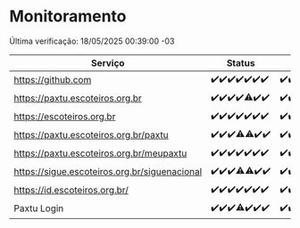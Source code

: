 # Monitoramento

Última verificação: 18/05/2025 00:39:00 -03

|Serviço|Status|Últimas 24h|
|---|---|---|
|https://github.com|<span title="2025-05-11: OK=23">✔️</span><span title="2025-05-12: OK=23">✔️</span><span title="2025-05-13: OK=23">✔️</span><span title="2025-05-14: OK=23">✔️</span><span title="2025-05-15: OK=23">✔️</span><span title="2025-05-16: OK=23">✔️</span><span title="2025-05-17: OK=3">✔️</span>|<span title="17/05/2025 01:11:00 -03 : 200">✔️</span><span title="17/05/2025 02:09:00 -03 : 200">✔️</span><span title="17/05/2025 03:12:00 -03 : 200">✔️</span><span title="17/05/2025 04:08:00 -03 : 200">✔️</span><span title="17/05/2025 05:11:00 -03 : 200">✔️</span><span title="17/05/2025 06:09:00 -03 : 200">✔️</span><span title="17/05/2025 07:08:00 -03 : 200">✔️</span><span title="17/05/2025 08:06:00 -03 : 200">✔️</span><span title="17/05/2025 09:15:00 -03 : 200">✔️</span><span title="17/05/2025 10:17:00 -03 : 200">✔️</span><span title="17/05/2025 11:07:00 -03 : 200">✔️</span><span title="17/05/2025 12:08:00 -03 : 200">✔️</span><span title="17/05/2025 13:10:00 -03 : 200">✔️</span><span title="17/05/2025 14:07:00 -03 : 200">✔️</span><span title="17/05/2025 15:11:00 -03 : 200">✔️</span><span title="17/05/2025 16:06:00 -03 : 200">✔️</span><span title="17/05/2025 17:09:00 -03 : 200">✔️</span><span title="17/05/2025 18:07:00 -03 : 200">✔️</span><span title="17/05/2025 19:07:00 -03 : 200">✔️</span><span title="17/05/2025 20:08:00 -03 : 200">✔️</span><span title="17/05/2025 21:51:00 -03 : 200">✔️</span><span title="17/05/2025 23:40:00 -03 : 200">✔️</span><span title="18/05/2025 00:39:00 -03 : 200">✔️</span>|
|https://paxtu.escoteiros.org.br|<span title="2025-05-11: OK=23">✔️</span><span title="2025-05-12: OK=23">✔️</span><span title="2025-05-13: OK=23">✔️</span><span title="2025-05-14: OK=23">✔️</span><span title="2025-05-15: OK=22, Falhas=1">⚠️</span><span title="2025-05-16: OK=23">✔️</span><span title="2025-05-17: OK=3">✔️</span>|<span title="17/05/2025 01:11:00 -03 : 200">✔️</span><span title="17/05/2025 02:09:00 -03 : 200">✔️</span><span title="17/05/2025 03:12:00 -03 : 200">✔️</span><span title="17/05/2025 04:08:00 -03 : 200">✔️</span><span title="17/05/2025 05:11:00 -03 : 200">✔️</span><span title="17/05/2025 06:09:00 -03 : 200">✔️</span><span title="17/05/2025 07:08:00 -03 : 200">✔️</span><span title="17/05/2025 08:06:00 -03 : 200">✔️</span><span title="17/05/2025 09:15:00 -03 : 200">✔️</span><span title="17/05/2025 10:17:00 -03 : 200">✔️</span><span title="17/05/2025 11:07:00 -03 : 200">✔️</span><span title="17/05/2025 12:08:00 -03 : 200">✔️</span><span title="17/05/2025 13:10:00 -03 : 200">✔️</span><span title="17/05/2025 14:07:00 -03 : 200">✔️</span><span title="17/05/2025 15:11:00 -03 : 200">✔️</span><span title="17/05/2025 16:06:00 -03 : 200">✔️</span><span title="17/05/2025 17:09:00 -03 : 200">✔️</span><span title="17/05/2025 18:07:00 -03 : 200">✔️</span><span title="17/05/2025 19:07:00 -03 : 200">✔️</span><span title="17/05/2025 20:08:00 -03 : 200">✔️</span><span title="17/05/2025 21:51:00 -03 : 200">✔️</span><span title="17/05/2025 23:40:00 -03 : 200">✔️</span><span title="18/05/2025 00:39:00 -03 : 200">✔️</span>|
|https://escoteiros.org.br|<span title="2025-05-11: OK=23">✔️</span><span title="2025-05-12: OK=23">✔️</span><span title="2025-05-13: OK=23">✔️</span><span title="2025-05-14: OK=23">✔️</span><span title="2025-05-15: OK=23">✔️</span><span title="2025-05-16: OK=23">✔️</span><span title="2025-05-17: OK=3">✔️</span>|<span title="17/05/2025 01:11:00 -03 : 200">✔️</span><span title="17/05/2025 02:09:00 -03 : 200">✔️</span><span title="17/05/2025 03:12:00 -03 : 200">✔️</span><span title="17/05/2025 04:08:00 -03 : 200">✔️</span><span title="17/05/2025 05:11:00 -03 : 200">✔️</span><span title="17/05/2025 06:09:00 -03 : 200">✔️</span><span title="17/05/2025 07:08:00 -03 : 200">✔️</span><span title="17/05/2025 08:06:00 -03 : 200">✔️</span><span title="17/05/2025 09:15:00 -03 : 200">✔️</span><span title="17/05/2025 10:17:00 -03 : 200">✔️</span><span title="17/05/2025 11:07:00 -03 : 200">✔️</span><span title="17/05/2025 12:08:00 -03 : 200">✔️</span><span title="17/05/2025 13:10:00 -03 : 200">✔️</span><span title="17/05/2025 14:07:00 -03 : 200">✔️</span><span title="17/05/2025 15:11:00 -03 : 200">✔️</span><span title="17/05/2025 16:06:00 -03 : 200">✔️</span><span title="17/05/2025 17:09:00 -03 : 200">✔️</span><span title="17/05/2025 18:07:00 -03 : 200">✔️</span><span title="17/05/2025 19:07:00 -03 : 200">✔️</span><span title="17/05/2025 20:08:00 -03 : 200">✔️</span><span title="17/05/2025 21:51:00 -03 : 200">✔️</span><span title="17/05/2025 23:40:00 -03 : 200">✔️</span><span title="18/05/2025 00:39:00 -03 : 200">✔️</span>|
|https://paxtu.escoteiros.org.br/paxtu|<span title="2025-05-11: OK=23">✔️</span><span title="2025-05-12: OK=23">✔️</span><span title="2025-05-13: OK=23">✔️</span><span title="2025-05-14: OK=22, Falhas=1">⚠️</span><span title="2025-05-15: OK=22, Falhas=1">⚠️</span><span title="2025-05-16: OK=23">✔️</span><span title="2025-05-17: OK=3">✔️</span>|<span title="17/05/2025 01:11:00 -03 : 200">✔️</span><span title="17/05/2025 02:09:00 -03 : 200">✔️</span><span title="17/05/2025 03:12:00 -03 : 200">✔️</span><span title="17/05/2025 04:08:00 -03 : 200">✔️</span><span title="17/05/2025 05:11:00 -03 : 200">✔️</span><span title="17/05/2025 06:09:00 -03 : 200">✔️</span><span title="17/05/2025 07:08:00 -03 : 200">✔️</span><span title="17/05/2025 08:06:00 -03 : 200">✔️</span><span title="17/05/2025 09:15:00 -03 : 200">✔️</span><span title="17/05/2025 10:17:00 -03 : 200">✔️</span><span title="17/05/2025 11:07:00 -03 : 200">✔️</span><span title="17/05/2025 12:08:00 -03 : 200">✔️</span><span title="17/05/2025 13:10:00 -03 : 200">✔️</span><span title="17/05/2025 14:07:00 -03 : 200">✔️</span><span title="17/05/2025 15:11:00 -03 : 200">✔️</span><span title="17/05/2025 16:06:00 -03 : 200">✔️</span><span title="17/05/2025 17:09:00 -03 : 200">✔️</span><span title="17/05/2025 18:07:00 -03 : 200">✔️</span><span title="17/05/2025 19:07:00 -03 : 200">✔️</span><span title="17/05/2025 20:08:00 -03 : 200">✔️</span><span title="17/05/2025 21:51:00 -03 : 200">✔️</span><span title="17/05/2025 23:40:00 -03 : 200">✔️</span><span title="18/05/2025 00:39:00 -03 : 200">✔️</span>|
|https://paxtu.escoteiros.org.br/meupaxtu|<span title="2025-05-11: OK=23">✔️</span><span title="2025-05-12: OK=23">✔️</span><span title="2025-05-13: OK=23">✔️</span><span title="2025-05-14: OK=23">✔️</span><span title="2025-05-15: OK=23">✔️</span><span title="2025-05-16: OK=23">✔️</span><span title="2025-05-17: OK=3">✔️</span>|<span title="17/05/2025 01:11:00 -03 : 200">✔️</span><span title="17/05/2025 02:09:00 -03 : 200">✔️</span><span title="17/05/2025 03:12:00 -03 : 200">✔️</span><span title="17/05/2025 04:08:00 -03 : 200">✔️</span><span title="17/05/2025 05:11:00 -03 : 200">✔️</span><span title="17/05/2025 06:09:00 -03 : 200">✔️</span><span title="17/05/2025 07:08:00 -03 : 200">✔️</span><span title="17/05/2025 08:06:00 -03 : 200">✔️</span><span title="17/05/2025 09:15:00 -03 : 200">✔️</span><span title="17/05/2025 10:17:00 -03 : 200">✔️</span><span title="17/05/2025 11:07:00 -03 : 200">✔️</span><span title="17/05/2025 12:08:00 -03 : 200">✔️</span><span title="17/05/2025 13:10:00 -03 : 200">✔️</span><span title="17/05/2025 14:07:00 -03 : 200">✔️</span><span title="17/05/2025 15:11:00 -03 : 200">✔️</span><span title="17/05/2025 16:06:00 -03 : 200">✔️</span><span title="17/05/2025 17:09:00 -03 : 200">✔️</span><span title="17/05/2025 18:07:00 -03 : 200">✔️</span><span title="17/05/2025 19:07:00 -03 : 200">✔️</span><span title="17/05/2025 20:08:00 -03 : 200">✔️</span><span title="17/05/2025 21:51:00 -03 : 200">✔️</span><span title="17/05/2025 23:40:00 -03 : 200">✔️</span><span title="18/05/2025 00:39:00 -03 : 200">✔️</span>|
|https://sigue.escoteiros.org.br/siguenacional|<span title="2025-05-11: OK=23">✔️</span><span title="2025-05-12: OK=23">✔️</span><span title="2025-05-13: OK=23">✔️</span><span title="2025-05-14: OK=22, Falhas=1">⚠️</span><span title="2025-05-15: OK=22, Falhas=1">⚠️</span><span title="2025-05-16: OK=23">✔️</span><span title="2025-05-17: OK=3">✔️</span>|<span title="17/05/2025 01:11:00 -03 : 200">✔️</span><span title="17/05/2025 02:09:00 -03 : 200">✔️</span><span title="17/05/2025 03:12:00 -03 : 200">✔️</span><span title="17/05/2025 04:08:00 -03 : 200">✔️</span><span title="17/05/2025 05:11:00 -03 : 200">✔️</span><span title="17/05/2025 06:09:00 -03 : 200">✔️</span><span title="17/05/2025 07:08:00 -03 : 200">✔️</span><span title="17/05/2025 08:06:00 -03 : 200">✔️</span><span title="17/05/2025 09:15:00 -03 : 200">✔️</span><span title="17/05/2025 10:17:00 -03 : 200">✔️</span><span title="17/05/2025 11:07:00 -03 : 200">✔️</span><span title="17/05/2025 12:08:00 -03 : 200">✔️</span><span title="17/05/2025 13:10:00 -03 : 200">✔️</span><span title="17/05/2025 14:07:00 -03 : 200">✔️</span><span title="17/05/2025 15:11:00 -03 : 200">✔️</span><span title="17/05/2025 16:06:00 -03 : 200">✔️</span><span title="17/05/2025 17:09:00 -03 : 200">✔️</span><span title="17/05/2025 18:07:00 -03 : 200">✔️</span><span title="17/05/2025 19:07:00 -03 : 200">✔️</span><span title="17/05/2025 20:08:00 -03 : 200">✔️</span><span title="17/05/2025 21:51:00 -03 : 200">✔️</span><span title="17/05/2025 23:40:00 -03 : 200">✔️</span><span title="18/05/2025 00:39:00 -03 : 200">✔️</span>|
|https://id.escoteiros.org.br/|<span title="2025-05-11: OK=23">✔️</span><span title="2025-05-12: OK=23">✔️</span><span title="2025-05-13: OK=23">✔️</span><span title="2025-05-14: OK=23">✔️</span><span title="2025-05-15: OK=23">✔️</span><span title="2025-05-16: OK=23">✔️</span><span title="2025-05-17: OK=3">✔️</span>|<span title="17/05/2025 01:11:00 -03 : 200">✔️</span><span title="17/05/2025 02:09:00 -03 : 200">✔️</span><span title="17/05/2025 03:12:00 -03 : 200">✔️</span><span title="17/05/2025 04:08:00 -03 : 200">✔️</span><span title="17/05/2025 05:11:00 -03 : 200">✔️</span><span title="17/05/2025 06:09:00 -03 : 200">✔️</span><span title="17/05/2025 07:08:00 -03 : 200">✔️</span><span title="17/05/2025 08:06:00 -03 : 200">✔️</span><span title="17/05/2025 09:15:00 -03 : 200">✔️</span><span title="17/05/2025 10:17:00 -03 : 200">✔️</span><span title="17/05/2025 11:07:00 -03 : 200">✔️</span><span title="17/05/2025 12:08:00 -03 : 200">✔️</span><span title="17/05/2025 13:10:00 -03 : 200">✔️</span><span title="17/05/2025 14:07:00 -03 : 200">✔️</span><span title="17/05/2025 15:11:00 -03 : 200">✔️</span><span title="17/05/2025 16:06:00 -03 : 200">✔️</span><span title="17/05/2025 17:09:00 -03 : 200">✔️</span><span title="17/05/2025 18:07:00 -03 : 200">✔️</span><span title="17/05/2025 19:07:00 -03 : 200">✔️</span><span title="17/05/2025 20:08:00 -03 : 200">✔️</span><span title="17/05/2025 21:51:00 -03 : 200">✔️</span><span title="17/05/2025 23:40:00 -03 : 200">✔️</span><span title="18/05/2025 00:39:00 -03 : 200">✔️</span>|
|Paxtu Login|<span title="2025-05-11: OK=23">✔️</span><span title="2025-05-12: OK=23">✔️</span><span title="2025-05-13: OK=23">✔️</span><span title="2025-05-14: OK=22, Falhas=1">⚠️</span><span title="2025-05-15: OK=23">✔️</span><span title="2025-05-16: OK=23">✔️</span><span title="2025-05-17: OK=3">✔️</span>|<span title="17/05/2025 01:11:00 -03 : 200">✔️</span><span title="17/05/2025 02:09:00 -03 : 200">✔️</span><span title="17/05/2025 03:12:00 -03 : 200">✔️</span><span title="17/05/2025 04:08:00 -03 : 200">✔️</span><span title="17/05/2025 05:11:00 -03 : 200">✔️</span><span title="17/05/2025 06:09:00 -03 : 200">✔️</span><span title="17/05/2025 07:08:00 -03 : 200">✔️</span><span title="17/05/2025 08:06:00 -03 : 200">✔️</span><span title="17/05/2025 09:15:00 -03 : 200">✔️</span><span title="17/05/2025 10:17:00 -03 : 200">✔️</span><span title="17/05/2025 11:07:00 -03 : 200">✔️</span><span title="17/05/2025 12:08:00 -03 : 200">✔️</span><span title="17/05/2025 13:10:00 -03 : 200">✔️</span><span title="17/05/2025 14:07:00 -03 : 200">✔️</span><span title="17/05/2025 15:11:00 -03 : 200">✔️</span><span title="17/05/2025 16:06:00 -03 : 200">✔️</span><span title="17/05/2025 17:09:00 -03 : 200">✔️</span><span title="17/05/2025 18:07:00 -03 : 200">✔️</span><span title="17/05/2025 19:07:00 -03 : 200">✔️</span><span title="17/05/2025 20:08:00 -03 : 200">✔️</span><span title="17/05/2025 21:51:00 -03 : 200">✔️</span><span title="17/05/2025 23:40:00 -03 : 200">✔️</span><span title="18/05/2025 00:39:00 -03 : 200">✔️</span>|
